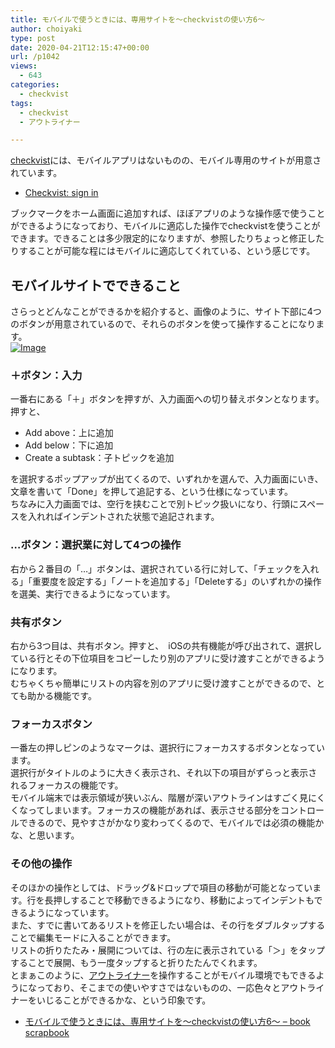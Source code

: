 ```yaml
---
title: モバイルで使うときには、専用サイトを〜checkvistの使い方6〜
author: choiyaki
type: post
date: 2020-04-21T12:15:47+00:00
url: /p1042
views:
  - 643
categories:
  - checkvist
tags:
  - checkvist
  - アウトライナー

---
```

[checkvist][1]には、モバイルアプリはないものの、モバイル専用のサイトが用意されています。

  * [Checkvist: sign in][2]

ブックマークをホーム画面に追加すれば、ほぼアプリのような操作感で使うことができるようになっており、モバイルに適応した操作でcheckvistを使うことができます。できることは多少限定的になりますが、参照したりちょっと修正したりすることが可能な程にはモバイルに適応してくれている、という感じです。

## モバイルサイトでできること

さらっとどんなことができるかを紹介すると、画像のように、サイト下部に4つのボタンが用意されているので、それらのボタンを使って操作することになります。  
[![Image][3]][4]

### ＋ボタン：入力

一番右にある「＋」ボタンを押すが、入力画面への切り替えボタンとなります。押すと、

  * Add above：上に追加
  * Add below：下に追加
  * Create a subtask：子トピックを追加

を選択するポップアップが出てくるので、いずれかを選んで、入力画面にいき、文章を書いて「Done」を押して追記する、という仕様になっています。  
ちなみに入力画面では、空行を挟むことで別トピック扱いになり、行頭にスペースを入れればインデントされた状態で追記されます。

### …ボタン：選択業に対して4つの操作

右から２番目の「…」ボタンは、選択されている行に対して、「チェックを入れる」「重要度を設定する」「ノートを追加する」「Deleteする」のいずれかの操作を選美、実行できるようになっています。

### 共有ボタン

右から3つ目は、共有ボタン。押すと、　iOSの共有機能が呼び出されて、選択している行とその下位項目をコピーしたり別のアプリに受け渡すことができるようになります。  
むちゃくちゃ簡単にリストの内容を別のアプリに受け渡すことができるので、とても助かる機能です。

### フォーカスボタン

一番左の押しピンのようなマークは、選択行にフォーカスするボタンとなっています。  
選択行がタイトルのように大きく表示され、それ以下の項目がずらっと表示されるフォーカスの機能です。  
モバイル端末では表示領域が狭いぶん、階層が深いアウトラインはすごく見にくくなってしまいます。フォーカスの機能があれば、表示させる部分をコントロールできるので、見やすさがかなり変わってくるので、モバイルでは必須の機能かな、と思います。

### その他の操作

そのほかの操作としては、ドラッグ&ドロップで項目の移動が可能となっています。行を長押しすることで移動できるようになり、移動によってインデントもできるようになっています。  
また、すでに書いてあるリストを修正したい場合は、その行をダブルタップすることで編集モードに入ることができます。  
リストの折りたたみ・展開については、行の左に表示されている「＞」をタップすることで展開、もう一度タップすると折りたたんでくれます。  
とまぁこのように、[アウトライナー][5]を操作することがモバイル環境でもできるようになっており、そこまでの使いやすさではないものの、一応色々とアウトライナーをいじることができるかな、という印象です。

  * [モバイルで使うときには、専用サイトを〜checkvistの使い方6〜 &#8211; book scrapbook][6]

 [1]: https://scrapbox.io/choiyaki-hondana/checkvist
 [2]: https://m.checkvist.com/app/signIn.html
 [3]: https://gyazo.com/9acc671994f42ff95376aa1ffc2578d6/thumb/1000
 [4]: https://gyazo.com/9acc671994f42ff95376aa1ffc2578d6
 [5]: https://scrapbox.io/choiyaki-hondana/%E3%82%A2%E3%82%A6%E3%83%88%E3%83%A9%E3%82%A4%E3%83%8A%E3%83%BC
 [6]: https://scrapbox.io/choiyaki-hondana/%E3%83%A2%E3%83%90%E3%82%A4%E3%83%AB%E3%81%A7%E4%BD%BF%E3%81%86%E3%81%A8%E3%81%8D%E3%81%AB%E3%81%AF%E3%80%81%E5%B0%82%E7%94%A8%E3%82%B5%E3%82%A4%E3%83%88%E3%82%92%E3%80%9Ccheckvist%E3%81%AE%E4%BD%BF%E3%81%84%E6%96%B96%E3%80%9C